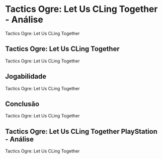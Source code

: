 ---
---

# Tactics Ogre: Let Us CLing Together - Análise

Tactics Ogre: Let Us CLing Together

## Tactics Ogre: Let Us CLing Together

Tactics Ogre: Let Us CLing Together

## Jogabilidade

Tactics Ogre: Let Us CLing Together

## Conclusão

Tactics Ogre: Let Us CLing Together

## Tactics Ogre: Let Us CLing Together PlayStation - Análise

Tactics Ogre: Let Us CLing Together
